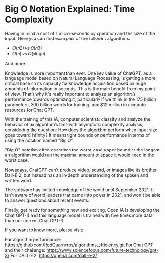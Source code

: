 # Big O Notation Explained: Time Complexity
Having in mind a cost of 1 micro-seconds by operation and the size of the input.
Here you can find examples of the followint algorithms:

-  𝑂(𝑛2) 𝑣𝑠 𝑂(𝑛3)
-  𝑂(𝑛) 𝑣𝑠 𝑂(𝑛log𝑛)

And more...

Knowledge is more important than ever. One key value of ChatGPT, as a language model based on Natural Language Processing, is getting a more critical base on its capacity for knowledge acquisition based on huge amounts of information in seconds. This is the main benefit from my point of view. That’s why it's really important to analyze an algorithm’s performance towards optimizing it, particularly if we think in the 175 billion parameters, 300 billion words for training, and $12 million in compute resources for Chat GPT.

With the training of this IA, computer scientists classify and analyze the behavior of an algorithm’s time with asymptotic complexity analysis, considering the question: How does the algorithm perform when input size goes toward infinity? It means tight bounds on performance in terms of using the notation named "Big O".

"Big O" notation often describes the worst-case upper bound or the longest an algorithm would run the maximal amount of space it would need in the worst case. 

Nowadays, ChatGPT can’t produce video, sound, or images like its brother Dall-E 2, but instead has an in-depth understanding of the spoken and written word.

The software has limited knowledge of the world until September 2021. It isn't aware of world leaders that came into power in 2021, and won't be able to answer questions about recent events.

Finally, get ready for something new and exciting, Open IA is developing the Chat GPT-4 and this language model is trained with five times more data than our current Chat GPT-3.

If you want to know more, please visit: 

For algorithm performance: https://github.com/RodGuarneros/algorithms_efficiency.git
For Chat GPT and their challenge: https://www.sciencefocus.com/future-technology/gpt-3/ 
For DALL·E 2: https://openai.com/dall-e-2/ 
